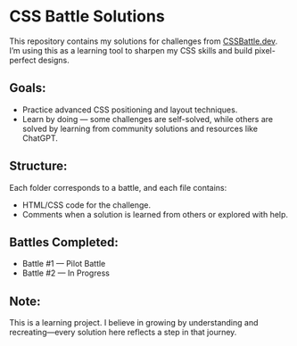 # CSS Battle Solutions

This repository contains my solutions for challenges from [CSSBattle.dev](https://cssbattle.dev/). 
I’m using this as a learning tool to sharpen my CSS skills and build pixel-perfect designs.

## Goals:
- Practice advanced CSS positioning and layout techniques.
- Learn by doing — some challenges are self-solved, while others are solved by learning from community solutions and resources like ChatGPT.

## Structure:
Each folder corresponds to a battle, and each file contains:
- HTML/CSS code for the challenge.
- Comments when a solution is learned from others or explored with help.

## Battles Completed:
- Battle #1 — Pilot Battle
- Battle #2 — In Progress

## Note:
This is a learning project. I believe in growing by understanding and recreating—every solution here reflects a step in that journey.
